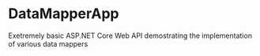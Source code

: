 # DataMapperApp
Exetremely basic ASP.NET Core Web API demostrating the implementation of various data mappers
